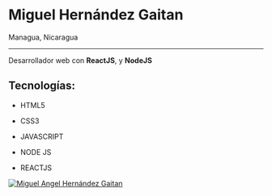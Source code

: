 # Miguel Hernández Gaitan

Managua, Nicaragua

------------

Desarrollador web con **ReactJS**, y **NodeJS**

## Tecnologías:

- HTML5

- CSS3

- JAVASCRIPT

- NODE JS

- REACTJS

[![Miguel Angel Hernández Gaitan](https://github-readme-stats.vercel.app/api?username=Miguelhg2351&show_icons=true&hide_border=true&title_color=587ec1&icon_color=a17bcf&bg_color=1a1b27&text_color=2e8983)](https://github.com/anuraghazra/github-readme-stats)